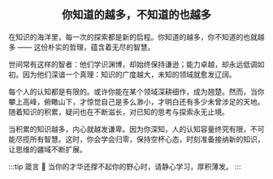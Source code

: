 <!-- # 知识的深度与谦逊的高度 -->

<div style="text-align: center; font-size: 1.5em; font-weight: bold; margin: 20px 0;">
  你知道的越多，不知道的也越多
</div>

<div class="elegant-quote">
在知识的海洋里，每一次的探索都是新的启程。你知道的越多，你不知道的也就越多 —— 这份朴实的哲理，蕴含着无尽的智慧。

世间常有这样的智者：他们学识渊博，却始终保持谦逊；能力卓越，却永远低调如初。因为他们深谙一个真理：知识的广度越大，未知的领域就愈发辽阔。

每个人的认知都是有限的。或许你能在某个领域深耕细作，成为翘楚。然而，当你攀上高峰，俯瞰山下，才惊觉自己是多么渺小，才明白还有多少未曾涉足的天地。随着知识的积累，疑问也在不断滋长，对已知的思考与探索永无止境。

当积累的知识越多，内心就越发谦卑。因为你深知，人的认知容量终究有限，不可能尽揽所有智慧。这时，你会学会归零，保持空杯心态，时刻准备接纳新的知识，让思维的疆域不断扩展。

</div>

:::tip 箴言
💫 当你的才华还撑不起你的野心时，请静心学习，厚积薄发。
:::
